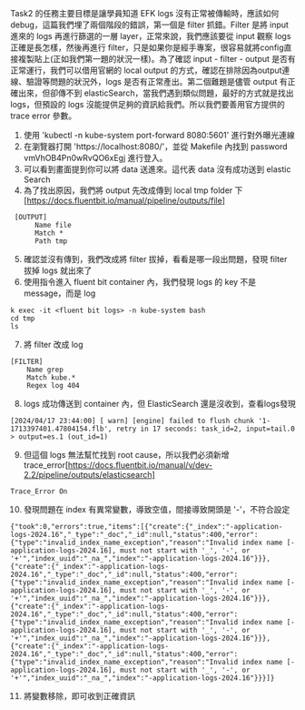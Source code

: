 Task2 的任務主要目標是讓學員知道 EFK logs 沒有正常被傳輸時，應該如何 debug，這篇我們埋了兩個階段的錯誤，第一個是 filter 抓錯。Filter 是將 input 進來的 logs 再進行篩選的一層 layer，正常來說，我們應該要從 input 觀察 logs 正確是長怎樣，然後再進行 filter，只是如果你是經手專案，很容易就將config直接複製貼上(正如我們第一題的狀況一樣)。為了確認 input - filter - output 是否有正常運行，我們可以借用官網的 local output 的方式，確認在排除因為output連線、驗證等問題的狀況外，logs 是否有正常產出。第二個難題是儘管 output 有正確出來，但卻傳不到 elasticSearch，當我們遇到類似問題，最好的方式就是找出 logs，但預設的 logs 沒能提供足夠的資訊給我們。所以我們要善用官方提供的 trace error 參數。

1. 使用 'kubectl -n kube-system port-forward <pod name> 8080:5601' 進行對外曝光連線
2. 在瀏覽器打開 'https://localhost:8080/'，並從 Makefile 內找到 password vmVhOB4Pn0wRvQO6xEgj 進行登入。
3. 可以看到畫面提到你可以將 data 送進來。這代表 data 沒有成功送到 elastic Search
4. 為了找出原因，我們將 output 先改成傳到 local tmp folder 下[https://docs.fluentbit.io/manual/pipeline/outputs/file]
```
 [OUTPUT]
      Name file
      Match *
      Path tmp   
```
5. 確認並沒有傳到，我們改成將 filter 拔掉，看看是哪一段出問題，發現 filter 拔掉 logs 就出來了
6. 使用指令進入 fluent bit container 內，我們發現 logs 的 key 不是 message，而是 log
```
k exec -it <fluent bit logs> -n kube-system bash
cd tmp
ls
```
7. 將 filter 改成 log
```
[FILTER]
    Name grep
    Match kube.*
    Regex log 404
```
8. logs 成功傳送到 container 內，但 ElasticSearch 還是沒收到，查看logs發現
```
[2024/04/17 23:44:00] [ warn] [engine] failed to flush chunk '1-1713397401.47804154.flb', retry in 17 seconds: task_id=2, input=tail.0 > output=es.1 (out_id=1)
```
9. 但這個 logs 無法幫忙找到 root cause，所以我們必須新增 trace_error[https://docs.fluentbit.io/manual/v/dev-2.2/pipeline/outputs/elasticsearch]
```
Trace_Error On
```
10. 發現問題在 index 有異常變數，導致空值，間接導致開頭是 '-'，不符合設定
```
{"took":0,"errors":true,"items":[{"create":{"_index":"-application-logs-2024.16","_type":"_doc","_id":null,"status":400,"error":{"type":"invalid_index_name_exception","reason":"Invalid index name [-application-logs-2024.16], must not start with '_', '-', or '+'","index_uuid":"_na_","index":"-application-logs-2024.16"}}},{"create":{"_index":"-application-logs-2024.16","_type":"_doc","_id":null,"status":400,"error":{"type":"invalid_index_name_exception","reason":"Invalid index name [-application-logs-2024.16], must not start with '_', '-', or '+'","index_uuid":"_na_","index":"-application-logs-2024.16"}}},{"create":{"_index":"-application-logs-2024.16","_type":"_doc","_id":null,"status":400,"error":{"type":"invalid_index_name_exception","reason":"Invalid index name [-application-logs-2024.16], must not start with '_', '-', or '+'","index_uuid":"_na_","index":"-application-logs-2024.16"}}},{"create":{"_index":"-application-logs-2024.16","_type":"_doc","_id":null,"status":400,"error":{"type":"invalid_index_name_exception","reason":"Invalid index name [-application-logs-2024.16], must not start with '_', '-', or '+'","index_uuid":"_na_","index":"-application-logs-2024.16"}}}]}
```
11. 將變數移除，即可收到正確資訊